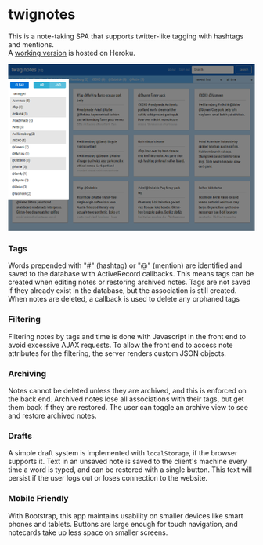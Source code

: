 # twignotes

This is a note-taking SPA that supports twitter-like tagging with hashtags and mentions.  
A [working version](https://twagnotes.herokuapp.com/) is hosted on Heroku.

![screenshot](screenshots/screenshot1.png "screenshot")

### Tags

Words prepended with "#" (hashtag) or "@" (mention) are identified and saved to the database with ActiveRecord callbacks. This means tags can be created when editing notes or restoring archived notes. Tags are not saved if they already exist in the database, but the association is still created. When notes are deleted, a callback is used to delete any orphaned tags

### Filtering

Filtering notes by tags and time is done with Javascript in the front end to avoid excessive AJAX requests. To allow the front end to access note attributes for the filtering, the server renders custom JSON objects.

### Archiving

Notes cannot be deleted unless they are archived, and this is enforced on the back end. Archived notes lose all associations with their tags, but get them back if they are restored. The user can toggle an archive view to see and restore archived notes.

### Drafts

A simple draft system is implemented with `localStorage`, if the browser supports it. Text in an unsaved note is saved to the client's machine every time a word is typed, and can be restored with a single button. This text will persist if the user logs out or loses connection to the website.

### Mobile Friendly

With Bootstrap, this app maintains usability on smaller devices like smart phones and tablets. Buttons are large enough for touch navigation, and notecards take up less space on smaller screens.

